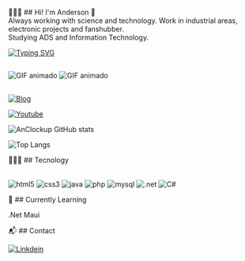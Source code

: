 👨🏾‍💻 ## Hi! I'm Anderson 👋<br>
Always working with science and technology. Work in industrial areas, electronic projects and fanshubber.<br>
Studying ADS and Information Technology.

[![Typing SVG](https://readme-typing-svg.demolab.com/?lines=Program+and+develop+solutions;Creative+and+innovative+contributions;Thank+you+for+visiting)](https://git.io/typing-svg)
##
![GIF animado](https://c.tenor.com/2fXbn6Xtt0UAAAAC/tenor.gif)
![GIF animado](https://c.tenor.com/sGv2hrQnMHQAAAAC/tenor.gif)
##
[![Blog](https://img.shields.io/badge/Blogger-FF5722?style=for-the-badge&logo=blogger&logoColor=white)](https://padlet.com/varjao2003/ddevsoftware-hb87m36ksrbidfe)

[![Youtube](https://img.shields.io/badge/YouTube-FF0000?style=for-the-badge&logo=youtube&logoColor=white)](https://www.youtube.com/@Pou45/featured)

![AnClockup GitHub stats](https://github-readme-stats.vercel.app/api?username=AnClockup&show_icons=true&theme=radical)

![Top Langs](https://github-readme-stats.vercel.app/api/top-langs/?username=AnClockup&langs_count=8)

🧙🏽‍♂️ ## Tecnology

<div style="display: inline_block"><br/>
    <img align="center" alt="html5" src="https://img.shields.io/badge/HTML5-E34F26?style=for-the-badge&logo=html5&logoColor=white"/>
    <img align="center" alt="css3" src="https://img.shields.io/badge/CSS3-1572B6?style=for-the-badge&logo=css3&logoColor=white"/>
    <img align="center" alt="java" src="https://img.shields.io/badge/Java-ED8B00?style=for-the-badge&logo=openjdk&logoColor=white"/>
    <img align="center" alt="php" src="https://img.shields.io/badge/PHP-777BB4?style=for-the-badge&logo=php&logoColor=white"/>
    <img align="center" alt="mysql" src="https://img.shields.io/badge/MySQL-00000F?style=for-the-badge&logo=mysql&logoColor=white"/>
    <img align="center" alt=".net" src="https://img.shields.io/badge/.NET-5C2D91?style=for-the-badge&logo=.net&logoColor=white"/>
    <img align="center" alt="C#" src="https://img.shields.io/badge/C%23-239120?style=for-the-badge&logo=c-sharp&logoColor=white"/>
  
</div>

📑 ## Currently Learning

.Net Maui

📬 ## Contact

[![Linkdein](https://img.shields.io/badge/LinkedIn-0077B5?style=for-the-badge&logo=linkedin&logoColor=white)](https://www.linkedin.com/in/anderson-varj%C3%A3o-9b2874a1/?locale=en_US)
